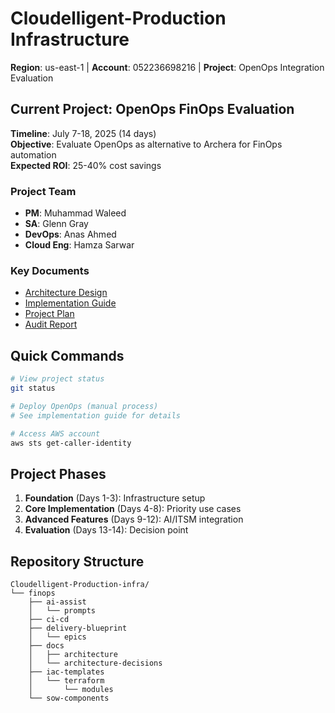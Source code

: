 # Cloudelligent-Production Infrastructure

**Region**: us-east-1 | **Account**: 052236698216 | **Project**: OpenOps Integration Evaluation

## Current Project: OpenOps FinOps Evaluation

**Timeline**: July 7-18, 2025 (14 days)  
**Objective**: Evaluate OpenOps as alternative to Archera for FinOps automation  
**Expected ROI**: 25-40% cost savings  

### Project Team
- **PM**: Muhammad Waleed
- **SA**: Glenn Gray  
- **DevOps**: Anas Ahmed
- **Cloud Eng**: Hamza Sarwar

### Key Documents
- [Architecture Design](docs/openops-architecture.md)
- [Implementation Guide](finops/implementation-guide.md)
- [Project Plan](finops/project-plan.md)
- [Audit Report](finops/audit-report.md)

## Quick Commands
```bash
# View project status
git status

# Deploy OpenOps (manual process)
# See implementation guide for details

# Access AWS account
aws sts get-caller-identity
```

## Project Phases
1. **Foundation** (Days 1-3): Infrastructure setup
2. **Core Implementation** (Days 4-8): Priority use cases
3. **Advanced Features** (Days 9-12): AI/ITSM integration
4. **Evaluation** (Days 13-14): Decision point

## Repository Structure
```
Cloudelligent-Production-infra/
└── finops
    ├── ai-assist
    │   └── prompts
    ├── ci-cd
    ├── delivery-blueprint
    │   └── epics
    ├── docs
    │   ├── architecture
    │   └── architecture-decisions
    ├── iac-templates
    │   └── terraform
    │       └── modules
    └── sow-components
```

